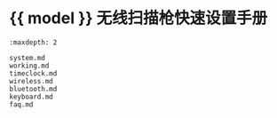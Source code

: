 # {{ model }} 无线扫描枪快速设置手册
```{toctree}
:maxdepth: 2

system.md
working.md
timeclock.md
wireless.md
bluetooth.md
keyboard.md
faq.md

```